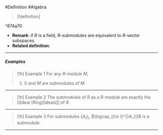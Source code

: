 #Definition #Algebra 

> [!definition]
> 

^874a70

- **Remark**: if $R$ is a field, $R$-submodules are equivalent to $R$-vector subspaces.
- **Related definition**: 
---
##### Examples
> [!h] Example 1
> For any $R$-module $M$, 
> 1. $0$ and $M$ are submodules of $M$.
---
> [!h] Example 2
> The submodules of $R$ as a $R$-module are exactly the [[Ideal (Ring)|ideals]] of $R$.
---
> [!h] Example 3
> For submodules $\{ A_{i} \}_{i}$, $\bigcap_{i\in I}^{}A_{i}$ is a submodule.
---
